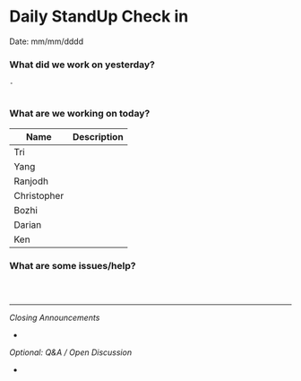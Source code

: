 # Daily StandUp Check in
Date: mm/mm/dddd



### What did we work on yesterday?
```
-  
 

```

### What are we working on today?

 | Name | Description |
 | ----------- | ----------- |
 | Tri |  |
 | Yang |  |
| Ranjodh |  |
| Christopher |  |
| Bozhi |  |
| Darian |  |
| Ken |  |


### What are some issues/help?
```

 
```


---
_Closing Announcements_

-

_Optional: Q&A / Open Discussion_

-